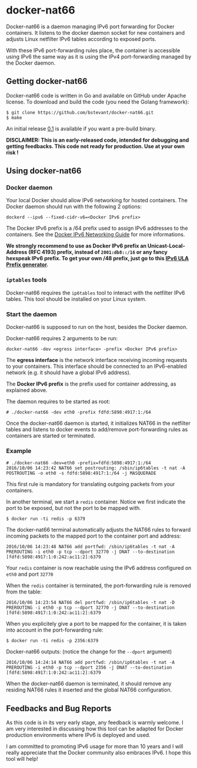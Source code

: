 # docker-nat66
Docker-nat66 is a daemon managing IPv6 port forwarding for Docker containers. It listens to the docker daemon socket for new containers and adjusts Linux netfilter IPv6 tables according to exposed ports.

With these IPv6 port-forwarding rules place, the container is accessible using IPv6 the same way as it is using the IPv4 port-forwarding managed by the Docker daemon.

## Getting docker-nat66
Docker-nat66 code is written in Go and available on GitHub under Apache license. To download and build the code (you need the Golang framework):
````
$ git clone https://github.com/bstevant/docker-nat66.git
$ make
````
An initial release [0.1](https://github.com/bstevant/docker-nat66/releases/tag/0.1) is available if you want a pre-build binary.

**DISCLAIMER: This is an early-released code, intended for debugging and getting feedbacks. This code not ready for production. Use at your own risk !**

## Using docker-nat66

### Docker daemon
Your local Docker should allow IPv6 networking for hosted containers. The Docker daemon should run with the following 2 options:
````
dockerd --ipv6 --fixed-cidr-v6=<Docker IPv6 prefix>
````
The Docker IPv6 prefix is a /64 prefix used to assign IPv6 addresses to the containers. See the [Docker IPv6 Networking Guide](https://docs.docker.com/engine/userguide/networking/default_network/ipv6/) for more informations.

**We strongly recommend to use as Docker IPv6 prefix an Unicast-Local-Address (RFC 4193) prefix, instead of `2001:db8::/16` or any fancy hexspeak IPv6 prefix. To get your own /48 prefix, just go to this [IPv6 ULA Prefix generator](http://unique-local-ipv6.com/).**

### `iptables` tools
Docker-nat66 requires the `ip6tables` tool to interact with the netfilter IPv6 tables. This tool should be installed on your Linux system.

### Start the daemon
Docker-nat66 is supposed to run on the host, besides the Docker daemon.

Docker-nat66 requires 2 arguments to be run:
````
docker-nat66 -dev <egress interface> -prefix <Docker IPv6 prefix>
````
The **egress interface** is the network interface receiving incoming requests to your containers. This interface should be connected to an IPv6-enabled network (e.g. it should have a global IPv6 address).

The **Docker IPv6 prefix** is the prefix used for container addressing, as explained above. 

The daemon requires to be started as root:
````
# ./docker-nat66 -dev eth0 -prefix fdfd:5898:4917:1:/64
````
Once the docker-nat66 daemon is started, it initializes NAT66 in the netfilter tables and listens to docker events to add/remove port-forwarding rules as containers are started or terminated.

### Example
````
# ./docker-nat66 -dev=eth0 -prefix=fdfd:5898:4917:1:/64
2016/10/06 14:23:42 NAT66 set postrouting: /sbin/ip6tables -t nat -A POSTROUTING -o eth0 -s fdfd:5898:4917:1:/64 -j MASQUERADE
````
This first rule is mandatory for translating outgoing packets from your containers.

In another terminal, we start a `redis` container. Notice we first indicate the port to be exposed, but not the port to be mapped with.
````
$ docker run -ti redis -p 6379
````
The docker-nat66 terminal automatically adjusts the NAT66 rules to forward incoming packets to the mapped port to the container port and address:
````
2016/10/06 14:23:48 NAT66 add portfwd: /sbin/ip6tables -t nat -A PREROUTING -i eth0 -p tcp --dport 32770 -j DNAT --to-destination [fdfd:5898:4917:1:0:242:ac11:2]:6379
````
Your `redis` container is now reachable using the IPv6 address configured on `eth0` and port `32770`

When the `redis` container is terminated, the port-forwarding rule is removed from the table:
````
2016/10/06 14:23:54 NAT66 del portfwd: /sbin/ip6tables -t nat -D PREROUTING -i eth0 -p tcp --dport 32770 -j DNAT --to-destination [fdfd:5898:4917:1:0:242:ac11:2]:6379
````
When you explicitely give a port to be mapped for the container, it is taken into account in the port-forwarding rule:
````
$ docker run -ti redis -p 2356:6379
````
Docker-nat66 outputs: (notice the change for the `--dport` argument)
````
2016/10/06 14:24:14 NAT66 add portfwd: /sbin/ip6tables -t nat -A PREROUTING -i eth0 -p tcp --dport 2356 -j DNAT --to-destination [fdfd:5898:4917:1:0:242:ac11:2]:6379
````
When the docker-nat66 daemon is terminated, it should remove any residing NAT66 rules it inserted and the global NAT66 configuration.

## Feedbacks and Bug Reports
As this code is in its very early stage, any feedback is warmly welcome. I am very interested in discussing how this tool can be adapted for Docker production environments where IPv6 is deployed and used.

I am committed to promoting IPv6 usage for more than 10 years and I will really appreciate that the Docker community also embraces IPv6. I hope this tool will help!
